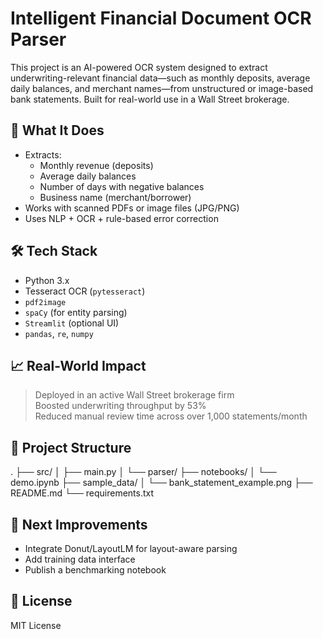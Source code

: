 # Intelligent Financial Document OCR Parser

This project is an AI-powered OCR system designed to extract underwriting-relevant financial data—such as monthly deposits, average daily balances, and merchant names—from unstructured or image-based bank statements. Built for real-world use in a Wall Street brokerage.

## 🚀 What It Does

- Extracts:
  - Monthly revenue (deposits)
  - Average daily balances
  - Number of days with negative balances
  - Business name (merchant/borrower)
- Works with scanned PDFs or image files (JPG/PNG)
- Uses NLP + OCR + rule-based error correction

## 🛠 Tech Stack

- Python 3.x
- Tesseract OCR (`pytesseract`)
- `pdf2image`
- `spaCy` (for entity parsing)
- `Streamlit` (optional UI)
- `pandas`, `re`, `numpy`

## 📈 Real-World Impact

> Deployed in an active Wall Street brokerage firm  
> Boosted underwriting throughput by 53%  
> Reduced manual review time across over 1,000 statements/month

## 📂 Project Structure

.
├── src/
│ ├── main.py
│ └── parser/
├── notebooks/
│ └── demo.ipynb
├── sample_data/
│ └── bank_statement_example.png
├── README.md
└── requirements.txt

## 🧠 Next Improvements

- Integrate Donut/LayoutLM for layout-aware parsing
- Add training data interface
- Publish a benchmarking notebook

## 📜 License

MIT License
